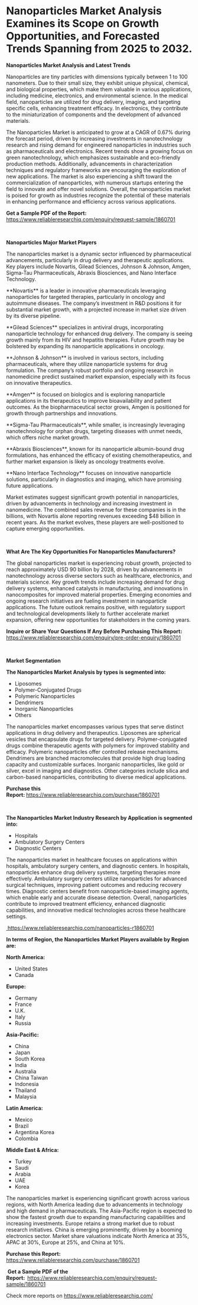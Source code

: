 <p><h1>Nanoparticles Market Analysis Examines its Scope on Growth Opportunities, and Forecasted Trends Spanning from 2025 to 2032.</h1></p><p><strong>Nanoparticles Market Analysis and Latest Trends</strong></p>
<p><p>Nanoparticles are tiny particles with dimensions typically between 1 to 100 nanometers. Due to their small size, they exhibit unique physical, chemical, and biological properties, which make them valuable in various applications, including medicine, electronics, and environmental science. In the medical field, nanoparticles are utilized for drug delivery, imaging, and targeting specific cells, enhancing treatment efficacy. In electronics, they contribute to the miniaturization of components and the development of advanced materials.</p><p>The Nanoparticles Market is anticipated to grow at a CAGR of 0.67% during the forecast period, driven by increasing investments in nanotechnology research and rising demand for engineered nanoparticles in industries such as pharmaceuticals and electronics. Recent trends show a growing focus on green nanotechnology, which emphasizes sustainable and eco-friendly production methods. Additionally, advancements in characterization techniques and regulatory frameworks are encouraging the exploration of new applications. The market is also experiencing a shift toward the commercialization of nanoparticles, with numerous startups entering the field to innovate and offer novel solutions. Overall, the nanoparticles market is poised for growth as industries recognize the potential of these materials in enhancing performance and efficiency across various applications.</p></p>
<p><strong>Get a Sample PDF of the Report:&nbsp;</strong> <a href="https://www.reliableresearchiq.com/enquiry/request-sample/1860701?utm_campaign=2455&utm_medium=2&utm_source=Github&utm_content=ia&utm_term=03032025&utm_id=nanoparticles">https://www.reliableresearchiq.com/enquiry/request-sample/1860701</a></p>
<p>&nbsp;</p>
<p><strong>Nanoparticles Major Market Players</strong></p>
<p><p>The nanoparticles market is a dynamic sector influenced by pharmaceutical advancements, particularly in drug delivery and therapeutic applications. Key players include Novartis, Gilead Sciences, Johnson & Johnson, Amgen, Sigma-Tau Pharmaceuticals, Abraxis Biosciences, and Nano Interface Technology.</p><p>**Novartis** is a leader in innovative pharmaceuticals leveraging nanoparticles for targeted therapies, particularly in oncology and autoimmune diseases. The company’s investment in R&D positions it for substantial market growth, with a projected increase in market size driven by its diverse pipeline.</p><p>**Gilead Sciences** specializes in antiviral drugs, incorporating nanoparticle technology for enhanced drug delivery. The company is seeing growth mainly from its HIV and hepatitis therapies. Future growth may be bolstered by expanding its nanoparticle applications in oncology.</p><p>**Johnson & Johnson** is involved in various sectors, including pharmaceuticals, where they utilize nanoparticle systems for drug formulation. The company’s robust portfolio and ongoing research in nanomedicine predict sustained market expansion, especially with its focus on innovative therapeutics.</p><p>**Amgen** is focused on biologics and is exploring nanoparticle applications in its therapeutics to improve bioavailability and patient outcomes. As the biopharmaceutical sector grows, Amgen is positioned for growth through partnerships and innovations.</p><p>**Sigma-Tau Pharmaceuticals**, while smaller, is increasingly leveraging nanotechnology for orphan drugs, targeting diseases with unmet needs, which offers niche market growth.</p><p>**Abraxis Biosciences**, known for its nanoparticle albumin-bound drug formulations, has enhanced the efficacy of existing chemotherapeutics, and further market expansion is likely as oncology treatments evolve.</p><p>**Nano Interface Technology** focuses on innovative nanoparticle solutions, particularly in diagnostics and imaging, which have promising future applications.</p><p>Market estimates suggest significant growth potential in nanoparticles, driven by advancements in technology and increasing investment in nanomedicine. The combined sales revenue for these companies is in the billions, with Novartis alone reporting revenues exceeding $48 billion in recent years. As the market evolves, these players are well-positioned to capture emerging opportunities.</p></p>
<p>&nbsp;</p>
<p><strong>What Are The Key Opportunities For Nanoparticles Manufacturers?</strong></p>
<p><p>The global nanoparticles market is experiencing robust growth, projected to reach approximately USD 90 billion by 2028, driven by advancements in nanotechnology across diverse sectors such as healthcare, electronics, and materials science. Key growth trends include increasing demand for drug delivery systems, enhanced catalysts in manufacturing, and innovations in nanocomposites for improved material properties. Emerging economies and ongoing research initiatives are fueling investment in nanoparticle applications. The future outlook remains positive, with regulatory support and technological developments likely to further accelerate market expansion, offering new opportunities for stakeholders in the coming years.</p></p>
<p><strong>Inquire or Share Your Questions If Any Before Purchasing This Report:</strong> <a href="https://www.reliableresearchiq.com/enquiry/pre-order-enquiry/1860701?utm_campaign=2455&utm_medium=2&utm_source=Github&utm_content=ia&utm_term=03032025&utm_id=nanoparticles">https://www.reliableresearchiq.com/enquiry/pre-order-enquiry/1860701</a></p>
<p>&nbsp;</p>
<p><strong>Market Segmentation</strong></p>
<p><strong>The Nanoparticles Market Analysis by types is segmented into:</strong></p>
<p><ul><li>Liposomes</li><li>Polymer-Conjugated Drugs</li><li>Polymeric Nanoparticles</li><li>Dendrimers</li><li>Inorganic Nanoparticles</li><li>Others</li></ul></p>
<p><p>The nanoparticles market encompasses various types that serve distinct applications in drug delivery and therapeutics. Liposomes are spherical vesicles that encapsulate drugs for targeted delivery. Polymer-conjugated drugs combine therapeutic agents with polymers for improved stability and efficacy. Polymeric nanoparticles offer controlled release mechanisms. Dendrimers are branched macromolecules that provide high drug loading capacity and customizable surfaces. Inorganic nanoparticles, like gold or silver, excel in imaging and diagnostics. Other categories include silica and carbon-based nanoparticles, contributing to diverse medical applications.</p></p>
<p><strong>Purchase this Report:&nbsp;</strong><a href="https://www.reliableresearchiq.com/purchase/1860701?utm_campaign=2455&utm_medium=2&utm_source=Github&utm_content=ia&utm_term=03032025&utm_id=nanoparticles">https://www.reliableresearchiq.com/purchase/1860701</a></p>
<p>&nbsp;</p>
<p><strong>The Nanoparticles Market Industry Research by Application is segmented into:</strong></p>
<p><ul><li>Hospitals</li><li>Ambulatory Surgery Centers</li><li>Diagnostic Centers</li></ul></p>
<p><p>The nanoparticles market in healthcare focuses on applications within hospitals, ambulatory surgery centers, and diagnostic centers. In hospitals, nanoparticles enhance drug delivery systems, targeting therapies more effectively. Ambulatory surgery centers utilize nanoparticles for advanced surgical techniques, improving patient outcomes and reducing recovery times. Diagnostic centers benefit from nanoparticle-based imaging agents, which enable early and accurate disease detection. Overall, nanoparticles contribute to improved treatment efficiency, enhanced diagnostic capabilities, and innovative medical technologies across these healthcare settings.</p></p>
<p><a href="https://www.reliableresearchiq.com/nanoparticles-r1860701?utm_campaign=2455&utm_medium=2&utm_source=Github&utm_content=ia&utm_term=03032025&utm_id=nanoparticles">&nbsp;https://www.reliableresearchiq.com/nanoparticles-r1860701</a></p>
<p><strong>In terms of Region, the Nanoparticles Market Players available by Region are:</strong></p>
<p>
    <p> <strong> North America: </strong>
        <ul>
            <li>United States</li>
            <li>Canada</li>
        </ul>
        </p> 
    <p> <strong> Europe: </strong>
        <ul>
            <li>Germany</li>
            <li>France</li>
            <li>U.K.</li>
            <li>Italy</li>
            <li>Russia</li>
        </ul>
        </p> 
    <p> <strong> Asia-Pacific: </strong>
        <ul>
            <li>China</li>
            <li>Japan</li>
            <li>South Korea</li>
            <li>India</li>
            <li>Australia</li>
            <li>China Taiwan</li>
            <li>Indonesia</li>
            <li>Thailand</li>
            <li>Malaysia</li>
        </ul>
        </p> 
    <p> <strong> Latin America: </strong>
        <ul>
            <li>Mexico</li>
            <li>Brazil</li>
            <li>Argentina Korea</li>
            <li>Colombia</li>
        </ul>
        </p> 
    <p> <strong> Middle East & Africa: </strong>
        <ul>
            <li>Turkey</li>
            <li>Saudi</li>
            <li>Arabia</li>
            <li>UAE</li>
            <li>Korea</li>
        </ul>
    </p>
    </p>
<p><p>The nanoparticles market is experiencing significant growth across various regions, with North America leading due to advancements in technology and high demand in pharmaceuticals. The Asia-Pacific region is expected to show the fastest growth due to expanding manufacturing capabilities and increasing investments. Europe retains a strong market due to robust research initiatives. China is emerging prominently, driven by a booming electronics sector. Market share valuations indicate North America at 35%, APAC at 30%, Europe at 25%, and China at 10%.</p></p>
<p><strong>Purchase this Report: </strong><a href="https://www.reliableresearchiq.com/purchase/1860701?utm_campaign=2455&utm_medium=2&utm_source=Github&utm_content=ia&utm_term=03032025&utm_id=nanoparticles">https://www.reliableresearchiq.com/purchase/1860701</a></p>
<p>&nbsp;<strong>Get a Sample PDF of the Report:&nbsp;&nbsp;</strong><a href="https://www.reliableresearchiq.com/enquiry/request-sample/1860701?utm_campaign=2455&utm_medium=2&utm_source=Github&utm_content=ia&utm_term=03032025&utm_id=nanoparticles">https://www.reliableresearchiq.com/enquiry/request-sample/1860701</a></p>
<p><strong></strong></p>
<p>Check more reports on <a href="https://www.reliableresearchiq.com/?utm_campaign=2455&utm_medium=2&utm_source=Github&utm_content=ia&utm_term=03032025&utm_id=nanoparticles">https://www.reliableresearchiq.com/</a></p>